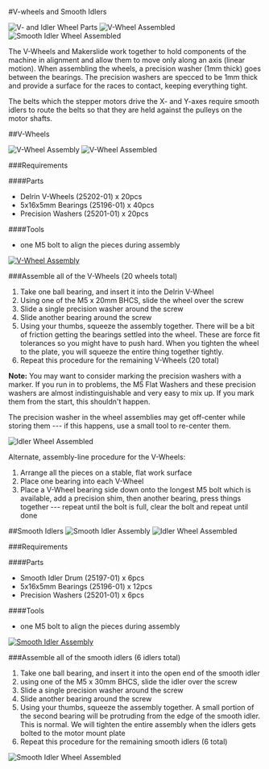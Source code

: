 #V-wheels and Smooth Idlers

![V- and Idler Wheel Parts](tPictures/so_vw_iw_parts_2.jpg)
![V-Wheel Assembled](tPictures/so_v_wheel_2.jpg)
![Smooth Idler Wheel Assembled](tPictures/so_smooth_idler_2.jpg)

The V-Wheels and Makerslide work together to hold components of the machine in alignment and allow them to move only along an axis (linear motion). When assembling the wheels, a precision washer (1mm thick) goes between the bearings. The precision washers are specced to be 1mm thick and provide a surface for the races to contact, keeping everything tight. 

The belts which the stepper motors drive the X- and Y-axes  require smooth idlers to route the belts so that they are held against the pulleys on the motor shafts.

##V-Wheels

![V-Wheel Assembly](tPictures/25203-02_2.png)
![V-Wheel Assembled](tPictures/so_v_wheel_2.jpg)

###Requirements

####Parts

* Delrin V-Wheels (25202-01) x 20pcs
* 5x16x5mm Bearings (25196-01) x 40pcs
* Precision Washers (25201-01) x 20pcs

####Tools

* one M5 bolt to align the pieces during assembly

[![V-Wheel Assembly](tPictures/25203-02_4.png)](content/tPictures/25203-02_16.png)

###Assemble all of the V-Wheels (20 wheels total)
1. Take one ball bearing, and insert it into the Delrin V-Wheel
2. Using one of the M5 x 20mm BHCS, slide the wheel over the screw
3. Slide a single precision washer around the screw
4. Slide another bearing around the screw
5. Using your thumbs, squeeze the assembly together. There will be a bit of friction getting the bearings settled into the wheel. These are force fit tolerances so you might have to push hard. When you tighten the wheel to the plate, you will squeeze the entire thing together tightly.
6. Repeat this procedure for the remaining V-Wheels (20 total)

**Note:** You may want to consider marking the precision washers with a marker. If you run in to problems, the M5 Flat Washers and these precision washers are almost indistinguishable and very easy to mix up. If you mark them from the start, this shouldn't happen.

The precision washer in the wheel assemblies may get off-center while storing them --- if this happens, use a small tool to re-center them.

![Idler Wheel Assembled](tPictures/so_v_wheel_4.jpg)

Alternate, assembly-line procedure for the V-Wheels:

1. Arrange all the pieces on a stable, flat work surface
2. Place one bearing into each V-Wheel 
3. Place a V-Wheel bearing side down onto the longest M5 bolt which is available, add a precision shim, then another bearing, press things together --- repeat until the bolt is full, clear the bolt and repeat until done

##Smooth Idlers
![Smooth Idler Assembly](tPictures/25197-02_2.png)
![Idler Wheel Assembled](tPictures/so_smooth_idler_2.jpg)

###Requirements

####Parts

* Smooth Idler Drum (25197-01) x 6pcs
* 5x16x5mm Bearings (25196-01) x 12pcs
* Precision Washers (25201-01) x 6pcs

####Tools

* one M5 bolt to align the pieces during assembly

[![Smooth Idler Assembly](tPictures/25197-02_4.png)](content/tPictures/25197-02_16.png)

###Assemble all of the smooth idlers (6 idlers total)

1. Take one ball bearing, and insert it into the open end of the smooth idler
2. using one of the M5 x 30mm BHCS, slide the idler over the screw
3. Slide a single precision washer around the screw
4. Slide another bearing around the screw
5. Using your thumbs, squeeze the assembly together. A small portion of the second bearing will be protruding from the edge of the smooth idler. This is normal. We will tighten the entire assembly when the idlers gets bolted to the motor mount plate
6. Repeat this procedure for the remaining smooth idlers (6 total)

![Smooth Idler Wheel Assembled](tPictures/so_smooth_idler_4.jpg)